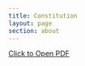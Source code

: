 ```yaml
---
title: Constitution
layout: page
section: about
---
```


<a href="uploads/Constitutions/AMS_Constitution_2023.pdf" target="_blank">Click to Open PDF</a>

